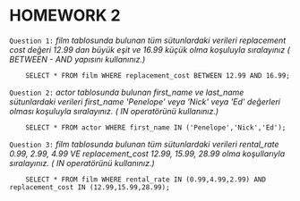 # HOMEWORK 2

`Question 1:` _film tablosunda bulunan tüm sütunlardaki verileri replacement cost değeri 12.99 dan büyük eşit ve 16.99 küçük olma koşuluyla sıralayınız ( BETWEEN - AND yapısını kullanınız.)_
```
	SELECT * FROM film WHERE replacement_cost BETWEEN 12.99 AND 16.99;
```
`Question 2:` _actor tablosunda bulunan first_name ve last_name sütunlardaki verileri first_name 'Penelope' veya 'Nick' veya 'Ed' değerleri olması koşuluyla sıralayınız. ( IN operatörünü kullanınız.)_
```
	SELECT * FROM actor WHERE first_name IN ('Penelope','Nick','Ed');
```
`Question 3:` _film tablosunda bulunan tüm sütunlardaki verileri rental_rate 0.99, 2.99, 4.99 VE replacement_cost 12.99, 15.99, 28.99 olma koşullarıyla sıralayınız. ( IN operatörünü kullanınız.)_
```
 	SELECT * FROM film WHERE rental_rate IN (0.99,4.99,2.99) AND replacement_cost IN (12.99,15.99,28.99);
```
